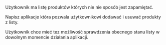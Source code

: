 Użytkownik ma listę produktów których nie nie sposób jest zapamiętać. 

Napisz aplikacje która pozwala użytkownikowi dodawać i usuwać produkty z listy.

Użytkownik chce mieć tez możliwość sprawdzenia obecnego stanu listy w dowolnym momencie działania aplikacji.